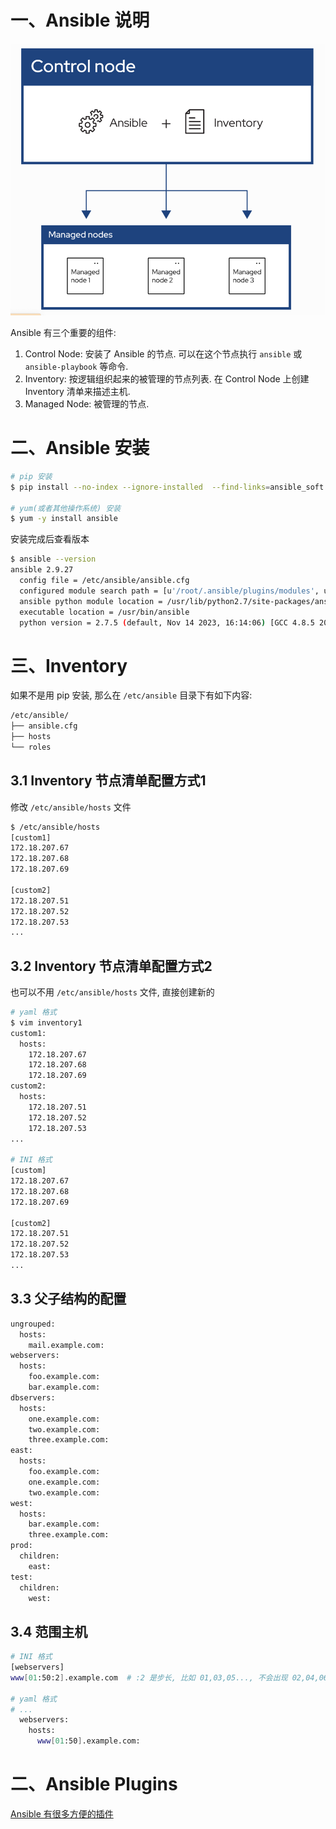 




# 一、Ansible 说明
![架构图](../../img/ansible安装使用/架构图.png)

Ansible 有三个重要的组件:
1. Control Node: 安装了 Ansible 的节点. 可以在这个节点执行 `ansible` 或 `ansible-playbook` 等命令. 
2. Inventory: 按逻辑组织起来的被管理的节点列表. 在 Control Node 上创建 Inventory 清单来描述主机.
3. Managed Node: 被管理的节点.


# 二、Ansible 安装
```bash
# pip 安装
$ pip install --no-index --ignore-installed  --find-links=ansible_soft ansible 

# yum(或者其他操作系统) 安装
$ yum -y install ansible 
``` 
安装完成后查看版本
```bash
$ ansible --version
ansible 2.9.27
  config file = /etc/ansible/ansible.cfg
  configured module search path = [u'/root/.ansible/plugins/modules', u'/usr/share/ansible/plugins/modules']
  ansible python module location = /usr/lib/python2.7/site-packages/ansible
  executable location = /usr/bin/ansible
  python version = 2.7.5 (default, Nov 14 2023, 16:14:06) [GCC 4.8.5 20150623 (Red Hat 4.8.5-44)]
```

# 三、Inventory
如果不是用 pip 安装, 那么在 `/etc/ansible` 目录下有如下内容:
```bash
/etc/ansible/
├── ansible.cfg
├── hosts
└── roles
```

## 3.1 Inventory 节点清单配置方式1
修改 `/etc/ansible/hosts` 文件
```bash
$ /etc/ansible/hosts
[custom1]
172.18.207.67
172.18.207.68
172.18.207.69

[custom2]
172.18.207.51
172.18.207.52
172.18.207.53
...
```

## 3.2 Inventory 节点清单配置方式2
也可以不用 `/etc/ansible/hosts` 文件, 直接创建新的
```bash
# yaml 格式
$ vim inventory1
custom1:
  hosts:
    172.18.207.67
    172.18.207.68
    172.18.207.69
custom2:
  hosts:
    172.18.207.51
    172.18.207.52
    172.18.207.53
...

# INI 格式
[custom]
172.18.207.67
172.18.207.68
172.18.207.69

[custom2]
172.18.207.51
172.18.207.52
172.18.207.53
...
```

## 3.3 父子结构的配置
```bash
ungrouped:
  hosts:
    mail.example.com:
webservers:
  hosts:
    foo.example.com:
    bar.example.com:
dbservers:
  hosts:
    one.example.com:
    two.example.com:
    three.example.com:
east:
  hosts:
    foo.example.com:
    one.example.com:
    two.example.com:
west:
  hosts:
    bar.example.com:
    three.example.com:
prod:
  children:
    east:
test:
  children:
    west:
```

## 3.4 范围主机
```bash
# INI 格式
[webservers]
www[01:50:2].example.com  # :2 是步长, 比如 01,03,05..., 不会出现 02,04,06

# yaml 格式
# ...
  webservers:
    hosts:
      www[01:50].example.com:
```

# 二、Ansible Plugins
[Ansible 有很多方便的插件](https://docs.ansible.com/ansible/latest/plugins/plugins.html)


























